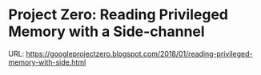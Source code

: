 # Project Zero: Reading Privileged Memory with a Side-channel

URL: https://googleprojectzero.blogspot.com/2018/01/reading-privileged-memory-with-side.html